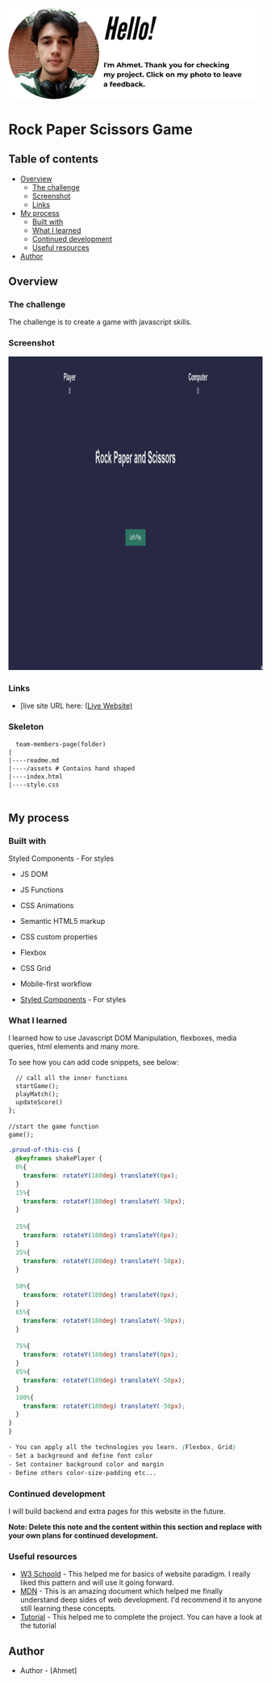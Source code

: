 <p align="center">
<a href="https://www.linkedin.com/in/ahmet-ayd%C4%B1n-2583b1199/" target="_blank"><img src="ahmet.png" alt="screenshot"></a>
</p>




# Rock Paper Scissors Game

## Table of contents

- [Overview](#overview)
  - [The challenge](#the-challenge)
  - [Screenshot](#screenshot)
  - [Links](#links)
- [My process](#my-process)
  - [Built with](#built-with)
  - [What I learned](#what-i-learned)
  - [Continued development](#continued-development)
  - [Useful resources](#useful-resources)
- [Author](#author)



## Overview

### The challenge

The challenge is to create a game with javascript skills.

### Screenshot

<p align="center">
<a href="https://bavi-boop.github.io/rock-paper-scissors-js/"><img src="rps.gif" alt="screenshot" width="720" height="620"></a>
</p>


### Links

- [live site URL here: ([Live Website)](https://bavi-boop.github.io/rock-paper-scissors-js/)

### Skeleton
```
  team-members-page(folder)
|
|----readme.md        
|----/assets # Contains hand shaped        
|----index.html  
|----style.css   
        
```
## My process

### Built with
Styled Components - For styles
- JS DOM
- JS Functions
- CSS Animations
- Semantic HTML5 markup
- CSS custom properties
- Flexbox
- CSS Grid
- Mobile-first workflow

- [Styled Components](https://styled-components.com/) - For styles



### What I learned

I learned how to use Javascript DOM Manipulation, flexboxes, media queries, html elements and many more.

To see how you can add code snippets, see below:

```JS
  // call all the inner functions
  startGame();
  playMatch();
  updateScore()
};

//start the game function
game();
```

```CSS
.proud-of-this-css {
  @keyframes shakePlayer {
  0%{
    transform: rotateY(180deg) translateY(0px);
  }
  15%{
    transform: rotateY(180deg) translateY(-50px);
  }

  25%{
    transform: rotateY(180deg) translateY(0px);
  }
  35%{
    transform: rotateY(180deg) translateY(-50px);
  }

  50%{
    transform: rotateY(180deg) translateY(0px);
  }
  65%{
    transform: rotateY(180deg) translateY(-50px);
  }

  75%{
    transform: rotateY(180deg) translateY(0px);
  }
  85%{
    transform: rotateY(180deg) translateY(-50px);
  }
  100%{
    transform: rotateY(180deg) translateY(-50px);
  }
}
}
```
```css
- You can apply all the technologies you learn. (Flexbox, Grid)
- Set a background and define font color
- Set container background color and margin
- Define others color-size-padding etc...

```


### Continued development

I will build backend and extra pages for this website in the future.

**Note: Delete this note and the content within this section and replace with your own plans for continued development.**

### Useful resources

- [W3 Schoold](https://www.w3schools.com/) - This helped me for basics of website paradigm. I really liked this pattern and will use it going forward.
- [MDN](https://developer.mozilla.org/en-US/) - This is an amazing document which helped me finally understand deep sides of web development. I'd recommend it to anyone still learning these concepts.
- [Tutorial](https://www.youtube.com/watch?v=qWPtKtYEsN4) - This helped me to complete the project. You can have a look at the tutorial



## Author

- Author - [Ahmet]
